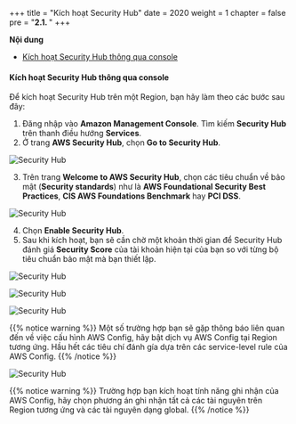 +++
title = "Kích hoạt Security Hub"
date = 2020
weight = 1
chapter = false
pre = "<b>2.1. </b>"
+++

**Nội dung**
- [Kích hoạt Security Hub thông qua console](#kích-hoạt-security-hub-thông-qua-console)

#### Kích hoạt Security Hub thông qua console

Để kích hoạt Security Hub trên một Region, bạn hãy làm theo các bước sau đây:

1. Đăng nhập vào **Amazon Management Console**. Tìm kiếm **Security Hub** trên thanh điều hướng **Services**.
2. Ở trang **AWS Security Hub**, chọn **Go to Security Hub**.

![Security Hub](../../../images/1/1.png?width=90pc)

3. Trên trang **Welcome to AWS Security Hub**, chọn các tiêu chuẩn về bảo mật (**Security standards**) như là **AWS Foundational Security Best Practices**, **CIS AWS Foundations Benchmark** hay **PCI DSS**.

![Security Hub](../../../images/1/2.png?width=90pc)

4. Chọn **Enable Security Hub**.
5. Sau khi kích hoạt, bạn sẽ cần chờ một khoản thời gian để Security Hub đánh giá **Security Score** của tài khoản hiện tại của bạn so với từng bộ tiêu chuẩn bảo mật mà bạn thiết lập.

![Security Hub](../../../images/1/4.png?width=90pc)

![Security Hub](../../../images/1/5.png?width=90pc)

![Security Hub](../../../images/1/6.png?width=90pc)

{{% notice warning %}}
Một số trường hợp bạn sẽ gặp thông báo liên quan đến về việc cấu hình AWS Config, hãy bật dịch vụ AWS Config tại Region tương ứng. Hầu hết các tiêu chí đánh gía dựa trên các service-level rule của AWS Config.
{{% /notice %}}

![Security Hub](../../../images/1/3.png?width=90pc)

{{% notice warning %}}
Trường hợp bạn kích hoạt tính năng ghi nhận của AWS Config, hãy chọn phương án ghi nhận tất cả các tài nguyên trên Region tương ứng và các tài nguyên dạng global.
{{% /notice %}}